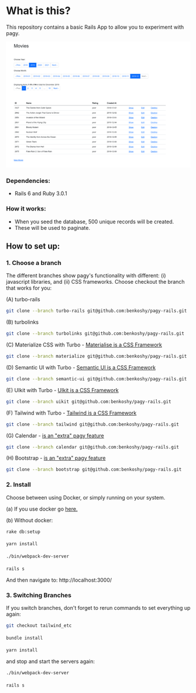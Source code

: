 # What is this?

This repository contains a basic Rails App to allow you to experiment with pagy.

![alt text](https://github.com/benkoshy/pagy-rails/blob/master/app/assets/images/pagy_example.png)

### Dependencies:

* Rails 6 and Ruby 3.0.1

### How it works:

* When you seed the database, 500 unique records will be created.
* These will be used to paginate.

## How to set up:

### 1. Choose a branch 

The different branches show pagy's functionality with different: (i) javascript libraries, and (ii) CSS frameworks. Choose checkout the branch that works for you:

(A) turbo-rails
```sh
git clone --branch turbo-rails git@github.com:benkoshy/pagy-rails.git
```

(B) turbolinks
```sh
git clone --branch turbolinks git@github.com:benkoshy/pagy-rails.git
```

(C) Materialize CSS with Turbo - [Materialise is a CSS Framework](https://materializecss.com/)
```sh
git clone --branch materialize git@github.com:benkoshy/pagy-rails.git
```

(D) Semantic UI with Turbo - [Semantic UI is a CSS Framework](https://semantic-ui.com/)
```sh
git clone --branch semantic-ui git@github.com:benkoshy/pagy-rails.git
```

(E) UIkit with Turbo - [UIkit is a CSS Framework](https://getuikit.com) 
```sh
git clone --branch uikit git@github.com:benkoshy/pagy-rails.git
```

(F) Tailwind with Turbo - [Tailwind is a CSS Framework](https://tailwindcss.com/)
```sh
git clone --branch tailwind git@github.com:benkoshy/pagy-rails.git
```

(G) Calendar - [is an "extra" pagy feature](https://ddnexus.github.io/pagy/extras/calendar)
```sh
git clone --branch calendar git@github.com:benkoshy/pagy-rails.git
```

(H) Bootstrap - [is an "extra" pagy feature](https://ddnexus.github.io/pagy/extras/bootstrap)
```sh
git clone --branch bootstrap git@github.com:benkoshy/pagy-rails.git
```

### 2. Install

Choose between using Docker, or simply running on your system.

(a) If you use docker go [here.](pagy-rails-docker/README.md)

(b) Without docker:

```sh
rake db:setup

yarn install

./bin/webpack-dev-server

rails s
```

And then navigate to: http://localhost:3000/

### 3. Switching Branches
If you switch branches, don't forget to rerun commands to set everything up again:

```sh
git checkout tailwind_etc

bundle install

yarn install
```

and stop and start the servers again:

```sh
./bin/webpack-dev-server

rails s
```

